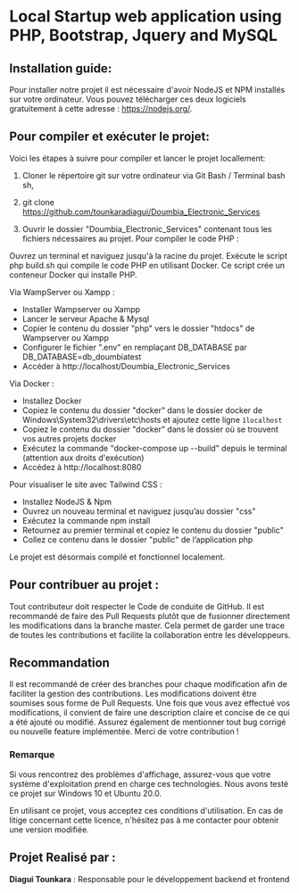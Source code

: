 # Local Startup web application using PHP, Bootstrap, Jquery and MySQL

## Installation guide:

Pour installer notre projet il est nécessaire d'avoir NodeJS et NPM installés sur votre
ordinateur. Vous pouvez télécharger ces deux logiciels gratuitement à cette adresse : https://nodejs.org/.


## Pour compiler et exécuter le projet:
Voici les étapes à suivre pour compiler et lancer le projet locallement:
1. Cloner le répertoire git sur votre ordinateur via Git Bash / Terminal bash sh,

2. git clone https://github.com/tounkaradiagui/Doumbia_Electronic_Services
3. Ouvrir le dossier "Doumbia_Electronic_Services" contenant tous les fichiers nécessaires au projet.
Pour compiler le code PHP :

Ouvrez un terminal et naviguez jusqu'à la racine du projet. Exécute le script php build.sh qui compile le code PHP en utilisant Docker. Ce script crée un conteneur Docker qui installe PHP.

Via WampServer ou Xampp :
- Installer Wampserver ou Xampp
- Lancer le serveur Apache & Mysql
- Copier le contenu du dossier "php" vers le dossier "htdocs" de Wampserver ou Xampp
- Configurer le fichier ".env" en remplaçant DB_DATABASE par DB_DATABASE=db_doumbiatest
- Accéder à http://localhost/Doumbia_Electronic_Services

Via Docker :
- Installez Docker
- Copiez le contenu du dossier "docker" dans le dossier docker de Windows\System32\drivers\etc\hosts et ajoutez cette ligne `1localhost`
- Copiez le contenu du dossier "docker" dans le dossier où se trouvent vos autres projets docker
- Exécutez la commande "docker-compose up --build" depuis le terminal (attention aux droits d'exécution)
- Accédez à http://localhost:8080

Pour visualiser le site avec Tailwind CSS :
- Installez NodeJS & Npm
- Ouvrez un nouveau terminal et naviguez jusqu’au dossier "css"
- Exécutez la commande npm install
- Retournez au premier terminal et copiez le contenu du dossier "public"
- Collez ce contenu dans le dossier "public" de l’application php

Le projet est désormais compilé et fonctionnel localement.

## Pour contribuer au projet :
Tout contributeur doit respecter le Code de conduite de GitHub.
Il est recommandé de faire des Pull Requests plutôt que de fusionner directement les modifications dans la branche master. Cela permet de garder une trace de toutes les contributions et facilite la collaboration entre les développeurs.

## Recommandation
Il est recommandé de créer des branches pour chaque modification afin de faciliter la gestion des contributions. Les modifications doivent être soumises sous forme de Pull Requests. Une fois que vous avez effectué vos modifications, il convient de faire une description claire et concise de ce qui a été ajouté ou modifié.
Assurez également de mentionner tout bug corrigé ou nouvelle feature implémentée.
Merci de votre contribution !

### Remarque

Si vous rencontrez des problèmes d'affichage, assurez-vous que votre système d'exploitation prend en charge ces technologies. Nous avons testé ce projet sur Windows 10 et Ubuntu 20.0.

En utilisant ce projet, vous acceptez ces conditions d'utilisation. En cas de litige concernant cette licence, n'hésitez pas à me contacter pour obtenir une version modifiée.

## Projet Realisé par :
**Diagui Tounkara** : Responsable pour le développement backend et frontend